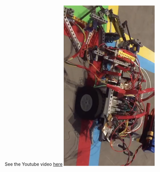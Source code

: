 See the Youtube video [here](https://youtu.be/I2xPV98TzHs)
<img src="bot.jpg" height="510" width="288" >
